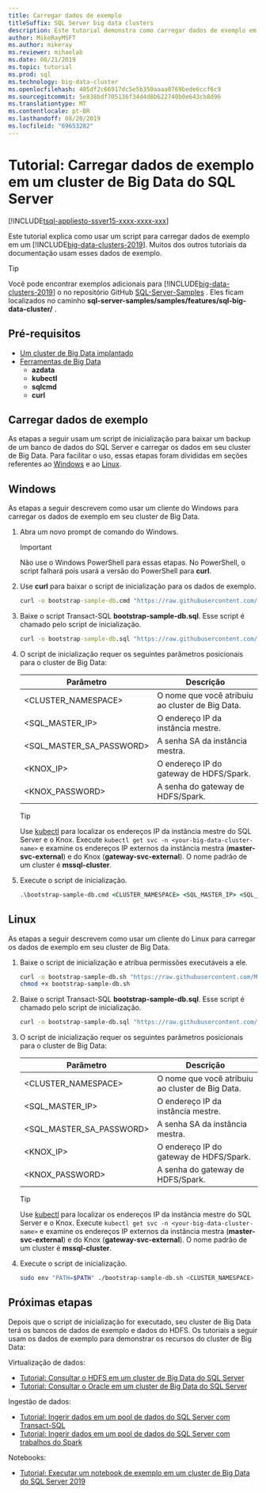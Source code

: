```yaml
---
title: Carregar dados de exemplo
titleSuffix: SQL Server big data clusters
description: Este tutorial demonstra como carregar dados de exemplo em um cluster de Big Data do SQL Server. Os dados de exemplo incluem dados relacionais na instância mestre do SQL Server. Eles também incluem dados do HDFS no pool de armazenamento. Esses dados dão suporte a outros tutoriais nesta seção.
author: MikeRayMSFT
ms.author: mikeray
ms.reviewer: mihaelab
ms.date: 08/21/2019
ms.topic: tutorial
ms.prod: sql
ms.technology: big-data-cluster
ms.openlocfilehash: 405df2c66917dc5e5b350aaaa0769bede6ccf6c9
ms.sourcegitcommit: 5e838bdf705136f34d4d8b622740b0e643cb8d96
ms.translationtype: MT
ms.contentlocale: pt-BR
ms.lasthandoff: 08/20/2019
ms.locfileid: "69653282"
---
```

# <a name="tutorial-load-sample-data-into-a-sql-server-big-data-cluster"></a>Tutorial: Carregar dados de exemplo em um cluster de Big Data do SQL Server

[!INCLUDE[tsql-appliesto-ssver15-xxxx-xxxx-xxx](../includes/tsql-appliesto-ssver15-xxxx-xxxx-xxx.md)]

Este tutorial explica como usar um script para carregar dados de exemplo em um [!INCLUDE[big-data-clusters-2019](../includes/ssbigdataclusters-ver15.md)]. Muitos dos outros tutoriais da documentação usam esses dados de exemplo.

> [!TIP]
> Você pode encontrar exemplos adicionais para [!INCLUDE[big-data-clusters-2019](../includes/ssbigdataclusters-ver15.md)] o no repositório GitHub [SQL-Server-Samples](https://github.com/Microsoft/sql-server-samples/tree/master/samples/features/sql-big-data-cluster) . Eles ficam localizados no caminho **sql-server-samples/samples/features/sql-big-data-cluster/** .

## <a name="prerequisites"></a>Pré-requisitos

- [Um cluster de Big Data implantado](deployment-guidance.md)
- [Ferramentas de Big Data](deploy-big-data-tools.md)
   - **azdata**
   - **kubectl**
   - **sqlcmd**
   - **curl**
 
## <a id="sampledata"></a> Carregar dados de exemplo

As etapas a seguir usam um script de inicialização para baixar um backup de um banco de dados do SQL Server e carregar os dados em seu cluster de Big Data. Para facilitar o uso, essas etapas foram divididas em seções referentes ao [Windows](#windows) e ao [Linux](#linux).

## <a id="windows"></a> Windows

As etapas a seguir descrevem como usar um cliente do Windows para carregar os dados de exemplo em seu cluster de Big Data.

1. Abra um novo prompt de comando do Windows.

   > [!IMPORTANT]
   > Não use o Windows PowerShell para essas etapas. No PowerShell, o script falhará pois usará a versão do PowerShell para **curl**.

1. Use **curl** para baixar o script de inicialização para os dados de exemplo.

   ```cmd
   curl -o bootstrap-sample-db.cmd "https://raw.githubusercontent.com/Microsoft/sql-server-samples/master/samples/features/sql-big-data-cluster/bootstrap-sample-db.cmd"
   ```

1. Baixe o script Transact-SQL **bootstrap-sample-db.sql**. Esse script é chamado pelo script de inicialização.

   ```cmd
   curl -o bootstrap-sample-db.sql "https://raw.githubusercontent.com/Microsoft/sql-server-samples/master/samples/features/sql-big-data-cluster/bootstrap-sample-db.sql"
   ```

1. O script de inicialização requer os seguintes parâmetros posicionais para o cluster de Big Data:

   | Parâmetro | Descrição |
   |---|---|
   | <CLUSTER_NAMESPACE> | O nome que você atribuiu ao cluster de Big Data. |
   | <SQL_MASTER_IP> | O endereço IP da instância mestre. |
   | <SQL_MASTER_SA_PASSWORD> | A senha SA da instância mestra. |
   | <KNOX_IP> | O endereço IP do gateway de HDFS/Spark. |
   | <KNOX_PASSWORD> | A senha do gateway de HDFS/Spark. |

   > [!TIP]
   > Use [kubectl](cluster-troubleshooting-commands.md) para localizar os endereços IP da instância mestre do SQL Server e o Knox. Execute `kubectl get svc -n <your-big-data-cluster-name>` e examine os endereços IP externos da instância mestra (**master-svc-external**) e do Knox (**gateway-svc-external**). O nome padrão de um cluster é **mssql-cluster**.

1. Execute o script de inicialização.

   ```cmd
   .\bootstrap-sample-db.cmd <CLUSTER_NAMESPACE> <SQL_MASTER_IP> <SQL_MASTER_SA_PASSWORD> <KNOX_IP> <KNOX_PASSWORD>
   ```

## <a id="linux"></a> Linux

As etapas a seguir descrevem como usar um cliente do Linux para carregar os dados de exemplo em seu cluster de Big Data.

1. Baixe o script de inicialização e atribua permissões executáveis a ele.

   ```bash
   curl -o bootstrap-sample-db.sh "https://raw.githubusercontent.com/Microsoft/sql-server-samples/master/samples/features/sql-big-data-cluster/bootstrap-sample-db.sh"
   chmod +x bootstrap-sample-db.sh
   ```

1. Baixe o script Transact-SQL **bootstrap-sample-db.sql**. Esse script é chamado pelo script de inicialização.

   ```bash
   curl -o bootstrap-sample-db.sql "https://raw.githubusercontent.com/Microsoft/sql-server-samples/master/samples/features/sql-big-data-cluster/bootstrap-sample-db.sql"
   ```

1. O script de inicialização requer os seguintes parâmetros posicionais para o cluster de Big Data:

   | Parâmetro | Descrição |
   |---|---|
   | <CLUSTER_NAMESPACE> | O nome que você atribuiu ao cluster de Big Data. |
   | <SQL_MASTER_IP> | O endereço IP da instância mestre. |
   | <SQL_MASTER_SA_PASSWORD> | A senha SA da instância mestra. |
   | <KNOX_IP> | O endereço IP do gateway de HDFS/Spark. |
   | <KNOX_PASSWORD> | A senha do gateway de HDFS/Spark. |

   > [!TIP]
   > Use [kubectl](cluster-troubleshooting-commands.md) para localizar os endereços IP da instância mestre do SQL Server e o Knox. Execute `kubectl get svc -n <your-big-data-cluster-name>` e examine os endereços IP externos da instância mestra (**master-svc-external**) e do Knox (**gateway-svc-external**). O nome padrão de um cluster é **mssql-cluster**.

1. Execute o script de inicialização.

   ```bash
   sudo env "PATH=$PATH" ./bootstrap-sample-db.sh <CLUSTER_NAMESPACE> <SQL_MASTER_IP> <SQL_MASTER_SA_PASSWORD> <KNOX_IP> <KNOX_PASSWORD>
   ```

## <a name="next-steps"></a>Próximas etapas

Depois que o script de inicialização for executado, seu cluster de Big Data terá os bancos de dados de exemplo e dados do HDFS. Os tutoriais a seguir usam os dados de exemplo para demonstrar os recursos do cluster de Big Data:

Virtualização de dados:

- [Tutorial: Consultar o HDFS em um cluster de Big Data do SQL Server](tutorial-query-hdfs-storage-pool.md)
- [Tutorial: Consultar o Oracle em um cluster de Big Data do SQL Server](tutorial-query-oracle.md)

Ingestão de dados:

- [Tutorial: Ingerir dados em um pool de dados do SQL Server com Transact-SQL](tutorial-data-pool-ingest-sql.md)
- [Tutorial: Ingerir dados em um pool de dados do SQL Server com trabalhos do Spark](tutorial-data-pool-ingest-spark.md)

Notebooks:

- [Tutorial: Executar um notebook de exemplo em um cluster de Big Data do SQL Server 2019](tutorial-notebook-spark.md)
